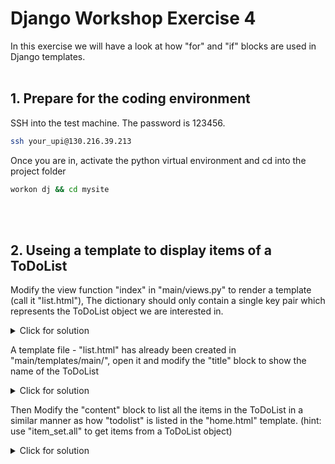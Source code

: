 # Django Workshop Exercise 4

In this exercise we will have a look at how "for" and "if" blocks are used in Django templates.
<br/><br/>
## 1. Prepare for the coding environment  

SSH into the test machine. The password is 123456.
```sh
ssh your_upi@130.216.39.213
```
Once you are in, activate the python virtual environment and cd into the project folder
```sh
workon dj && cd mysite
```
<br/><br/>

## 2. Useing a template to display items of a ToDoList 
Modify the view function "index" in "main/views.py" to render a template (call it "list.html"), The dictionary should only contain a single key pair which represents the ToDoList object we are interested in. 

<details>
  <summary>Click for solution</summary>
  
```sh
def index(response, name):
    ls = ToDoList.objects.get(name=name)
    return render(response, "main/list.html", {"ls": ls})
```
</details>

A template file - "list.html" has already been created in "main/templates/main/", open it and modify the "title" block to show the name of the ToDoList
<details>
  <summary>Click for solution</summary>
  
```sh
{% block title %}
    {{ls.name}}
{% endblock %}
```
</details>

Then Modify the "content" block to list all the items in the ToDoList in a similar manner as how "todolist" is listed in the "home.html" template. (hint: use "item_set.all" to get items from a ToDoList object)

<details>
  <summary>Click for solution</summary>
  
```sh
{% block content %}
    <ul>
        {% for item in ls.item_set.all %}
            <li>
                {{item.text}}
            </li>
        {% endfor %}
    </ul>
{% endblock %}
```
</details>

